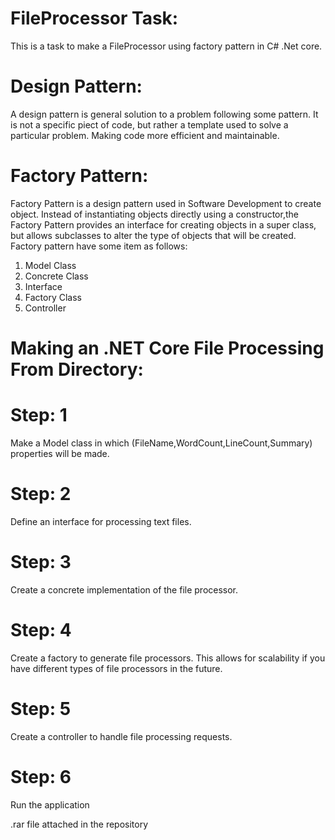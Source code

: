 # FileProcessor Task:
This is a task to make a FileProcessor using factory pattern in C# .Net core.

# Design Pattern:
A design pattern is general solution to a problem following some pattern. It is not a specific piect of code, but rather a template used to solve a particular problem. Making code more efficient and maintainable.

# Factory Pattern:
Factory Pattern is a design pattern used in Software Development to create object. Instead of instantiating objects directly using a constructor,the Factory Pattern provides an interface for creating objects in a super class, but allows subclasses to alter the type of objects that will be created. Factory pattern have some item as follows:
1. Model Class
2. Concrete Class
3. Interface
4. Factory Class
5. Controller

# Making an .NET Core File Processing From Directory:

# Step: 1
Make a Model class in which (FileName,WordCount,LineCount,Summary) properties will be made.
# Step: 2
Define an interface for processing text files.
# Step: 3
Create a concrete implementation of the file processor.
# Step: 4
Create a factory to generate file processors. This allows for scalability if you have different types of file processors in the future.
# Step: 5
Create a controller to handle file processing requests.
# Step: 6
Run the application

.rar file attached in the repository
